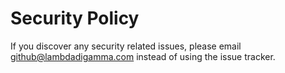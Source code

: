 # Security Policy

If you discover any security related issues, please email github@lambdadigamma.com instead of using the issue tracker.
